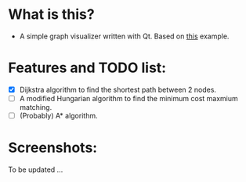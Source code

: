 # What is this?

- A simple graph visualizer written with Qt. Based on [this](https://doc.qt.io/qt-5/qtwidgets-graphicsview-elasticnodes-example.html) example.

# Features and TODO list: 

- [x] Dijkstra algorithm to find the shortest path between 2 nodes.
- [ ] A modified Hungarian algorithm to find the minimum cost maxmium matching.
- [ ] (Probably) A* algorithm.

# Screenshots: 

To be updated ...
